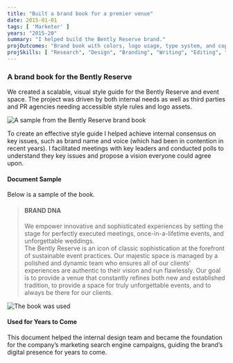 ```yaml
---
title: "Built a brand book for a premier venue"
date: 2015-01-01
tags: [ 'Marketer' ]
years: "2015-20"
summary: "I helped build the Bently Reserve brand."
projOutcomes: "Brand book with colors, logo usage, type system, and copy/photo style guide guiding internal use and third parties."
projSkills: [ "Research", "Design", "Branding", "Writing", "Editing", "Facilitation" ]
---
```


### A brand book for the Bently Reserve

We created a scalable, visual style guide for the Bently Reserve and event space. The project was driven by both internal needs as well as third parties and PR agencies needing accessible style rules and logo assets. 

![A sample from the Bently Reserve brand book](/reserve-brand-book-sample.webp)

To create an effective style guide I helped achieve internal consensus on key issues, such as brand name and voice (which had been in contention in recent years). I facilitated meetings with key leaders and conducted polls to understand they key issues and propose a vision everyone could agree upon. 

#### Document Sample

Below is a sample of the book.

> #### BRAND DNA   
> We empower innovative and sophisticated experiences by setting the stage for perfectly executed meetings, once-in-a-lifetime events, and unforgettable weddings.  
> The Bently Reserve is an icon of classic sophistication at the forefront of sustainable event practices. Our majestic space is managed by a polished and dynamic team who ensures all of our clients’ experiences are authentic to their vision and run flawlessly. Our goal is to provide a venue that constantly refines both new and established tradition, to provide a space for truly unforgettable events, and to always be there for our clients.  

![The book was used ](/br-brand-book-2.webp)

#### Used for Years to Come

This document helped the internal design team and became the foundation for the company&rsquo;s marketing search engine campaigns, guiding the brand&rsquo;s digital presence for years to come.